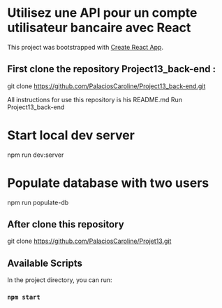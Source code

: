# Utilisez une API pour un compte utilisateur bancaire avec React

This project was bootstrapped with [Create React App](https://github.com/facebook/create-react-app).

## First clone the repository Project13_back-end : 
git clone https://github.com/PalaciosCaroline/Project13_back-end.git

All instructions for use this repository is his README.md
Run Project13_back-end
# Start local dev server
npm run dev:server

# Populate database with two users
npm run populate-db

## After clone this repository 
git clone https://github.com/PalaciosCaroline/Projet13.git

## Available Scripts

In the project directory, you can run:

### `npm start`


